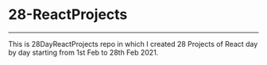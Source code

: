 # 28-ReactProjects
------------------

This is 28DayReactProjects repo in which I created 28 Projects of React day by day starting from 1st Feb to 28th Feb 2021.

